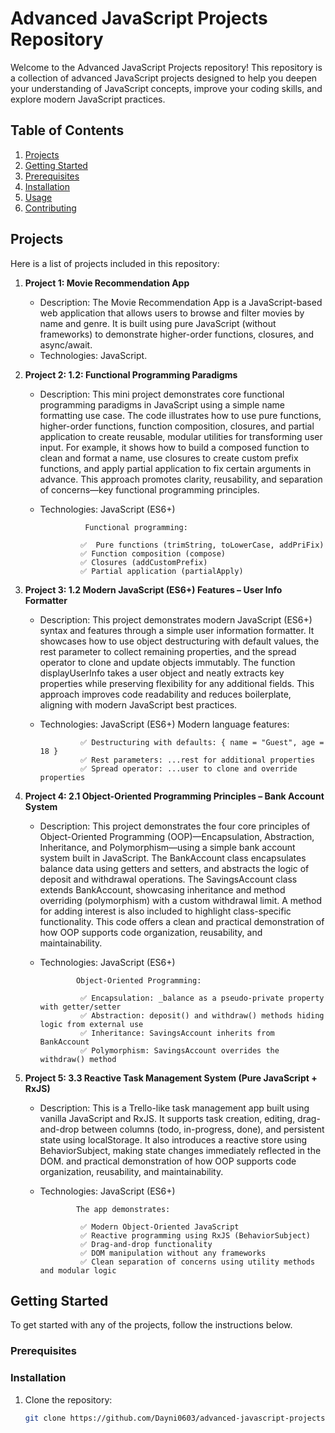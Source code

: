 # Advanced JavaScript Projects Repository

Welcome to the Advanced JavaScript Projects repository! This repository is a collection of advanced JavaScript projects designed to help you deepen your understanding of JavaScript concepts, improve your coding skills, and explore modern JavaScript practices.

## Table of Contents

1. [Projects](#projects)
2. [Getting Started](#getting-started)
3. [Prerequisites](#prerequisites)
4. [Installation](#installation)
5. [Usage](#usage)
6. [Contributing](#contributing)

## Projects

Here is a list of projects included in this repository:

1. **Project 1: Movie Recommendation App**
   - Description: The Movie Recommendation App is a JavaScript-based web application that allows users to browse and filter movies by name and genre.
                  It is built using pure JavaScript (without frameworks) to demonstrate higher-order functions, closures, and async/await.
   - Technologies: JavaScript.

2. **Project 2: 1.2: Functional Programming Paradigms**
   - Description: This mini project demonstrates core functional programming paradigms in JavaScript using a simple name formatting use case. The code illustrates how to use pure functions, higher-order 
                  functions, function composition, closures, and partial application to create reusable, modular utilities for transforming user input. For example, it shows how to build a composed function to 
                  clean and format a name, use closures to create custom prefix functions, and apply partial application to fix certain arguments in advance. This approach promotes clarity, reusability, and 
                  separation of concerns—key functional programming principles.
   - Technologies: JavaScript (ES6+)

                   Functional programming:

                  ✅  Pure functions (trimString, toLowerCase, addPriFix)
                  ✅ Function composition (compose)
                  ✅ Closures (addCustomPrefix)
                  ✅ Partial application (partialApply)


3. **Project 3: 1.2 Modern JavaScript (ES6+) Features – User Info Formatter**
   - Description: This project demonstrates modern JavaScript (ES6+) syntax and features through a simple user information formatter. It showcases how to use object destructuring with default values, the rest 
                  parameter to collect remaining properties, and the spread operator to clone and update objects immutably. The function displayUserInfo takes a user object and neatly extracts key properties 
                  while preserving flexibility for any additional fields. This approach improves code readability and reduces boilerplate, aligning with modern JavaScript best practices.
   - Technologies: JavaScript (ES6+)
                   Modern language features:

                  ✅ Destructuring with defaults: { name = "Guest", age = 18 }
                  ✅ Rest parameters: ...rest for additional properties
                  ✅ Spread operator: ...user to clone and override properties

4. **Project 4: 2.1 Object-Oriented Programming Principles – Bank Account System**
   - Description: This project demonstrates the four core principles of Object-Oriented Programming (OOP)—Encapsulation, Abstraction, Inheritance, and Polymorphism—using a simple bank account system built in 
                  JavaScript.
                  The BankAccount class encapsulates balance data using getters and setters, and abstracts the logic of deposit and withdrawal operations. The SavingsAccount class extends BankAccount, showcasing 
                  inheritance and method overriding (polymorphism) with a custom withdrawal limit. A method for adding interest is also included to highlight class-specific functionality. This code offers a clean 
                  and practical demonstration of how OOP supports code organization, reusability, and maintainability.
   - Technologies: JavaScript (ES6+)

                 Object-Oriented Programming:

                  ✅ Encapsulation: _balance as a pseudo-private property with getter/setter
                  ✅ Abstraction: deposit() and withdraw() methods hiding logic from external use
                  ✅ Inheritance: SavingsAccount inherits from BankAccount
                  ✅ Polymorphism: SavingsAccount overrides the withdraw() method

5. **Project 5: 3.3 Reactive Task Management System (Pure JavaScript + RxJS)**
   - Description: This is a Trello-like task management app built using vanilla JavaScript and RxJS. It supports task creation, editing, drag-and-drop between columns (todo, in-progress, done), and persistent 
                  state using localStorage. It also introduces a reactive store using BehaviorSubject, making state changes immediately reflected in the DOM.
                  and practical demonstration of how OOP supports code organization, reusability, and maintainability.
   - Technologies: JavaScript (ES6+)

                 The app demonstrates:

                  ✅ Modern Object-Oriented JavaScript
                  ✅ Reactive programming using RxJS (BehaviorSubject)
                  ✅ Drag-and-drop functionality
                  ✅ DOM manipulation without any frameworks
                  ✅ Clean separation of concerns using utility methods and modular logic





## Getting Started

To get started with any of the projects, follow the instructions below.

### Prerequisites



### Installation

1. Clone the repository:
   ```bash
   git clone https://github.com/Dayni0603/advanced-javascript-projects.git
